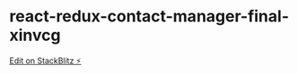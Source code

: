 # react-redux-contact-manager-final-xinvcg

[Edit on StackBlitz ⚡️](https://stackblitz.com/edit/react-redux-contact-manager-final-xinvcg)